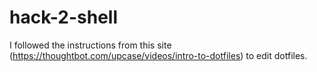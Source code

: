# hack-2-shell
I followed the instructions from this site (https://thoughtbot.com/upcase/videos/intro-to-dotfiles) to edit dotfiles.

